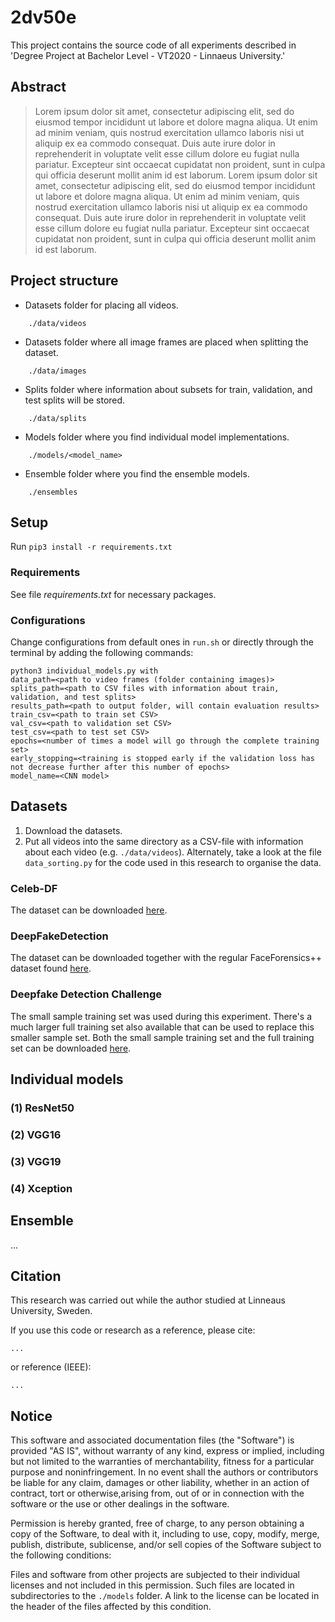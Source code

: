 # 2dv50e

This project contains the source code of all experiments described in 'Degree Project at Bachelor Level - VT2020 - Linnaeus University.'


## Abstract

> Lorem ipsum dolor sit amet, consectetur adipiscing elit, sed do eiusmod tempor incididunt ut labore et dolore magna aliqua. Ut enim ad minim veniam, quis nostrud exercitation ullamco laboris nisi ut aliquip ex ea commodo consequat.
> Duis aute irure dolor in reprehenderit in voluptate velit esse cillum dolore eu fugiat nulla pariatur. Excepteur sint occaecat cupidatat non proident, sunt in culpa qui officia deserunt mollit anim id est laborum.
> Lorem ipsum dolor sit amet, consectetur adipiscing elit, sed do eiusmod tempor incididunt ut labore et dolore magna aliqua. Ut enim ad minim veniam, quis nostrud exercitation ullamco laboris nisi ut aliquip ex ea commodo consequat.
> Duis aute irure dolor in reprehenderit in voluptate velit esse cillum dolore eu fugiat nulla pariatur. Excepteur sint occaecat cupidatat non proident, sunt in culpa qui officia deserunt mollit anim id est laborum.


## Project structure

- Datasets folder for placing all videos.
```
    ./data/videos
```

- Datasets folder where all image frames are placed when splitting the dataset.
```
    ./data/images
```

- Splits folder where information about subsets for train, validation, and test splits will be stored.
```
    ./data/splits
```

- Models folder where you find individual model implementations.
```
    ./models/<model_name>
```

- Ensemble folder where you find the ensemble models.
```
    ./ensembles
```


## Setup

Run `pip3 install -r requirements.txt`


### Requirements

See file *requirements.txt* for necessary packages.

### Configurations

Change configurations from default ones in ```run.sh``` or directly through the terminal by adding the following commands:
```shell
python3 individual_models.py with
data_path=<path to video frames (folder containing images)>
splits_path=<path to CSV files with information about train, validation, and test splits>
results_path=<path to output folder, will contain evaluation results>
train_csv=<path to train set CSV>
val_csv=<path to validation set CSV>
test_csv=<path to test set CSV>
epochs=<number of times a model will go through the complete training set>
early_stopping=<training is stopped early if the validation loss has not decrease further after this number of epochs>
model_name=<CNN model>
``` 


## Datasets

1. Download the datasets.
2. Put all videos into the same directory as a CSV-file with information about each video (e.g. `./data/videos`). Alternately, take a look at the file `data_sorting.py` for the code used in this research to organise the data.

### Celeb-DF
The dataset can be downloaded [here](https://github.com/danmohaha/celeb-deepfakeforensics#download).

### DeepFakeDetection
The dataset can be downloaded together with the regular FaceForensics++ dataset found [here](https://github.com/ondyari/FaceForensics/#access).

### Deepfake Detection Challenge
The small sample training set was used during this experiment. There's a much larger full training set also available that can be used to replace this smaller sample set.
Both the small sample training set and the full training set can be downloaded [here](https://www.kaggle.com/c/deepfake-detection-challenge/data).


## Individual models

### (1) ResNet50
### (2) VGG16
### (3) VGG19
### (4) Xception


## Ensemble

...


## Citation

This research was carried out while the author studied at Linneaus University, Sweden.

If you use this code or research as a reference, please cite:
```
...
```
or reference (IEEE):
```
...
```

## Notice

This software and associated documentation files (the "Software") is provided "AS IS", without warranty of any kind, express or implied, including but not limited to the warranties of merchantability, fitness for a particular purpose and noninfringement. In no event shall the authors or contributors be liable for any claim, damages or other liability, whether in an action of contract, tort or otherwise,arising from, out of or in connection with the software or the use or other dealings in the software.

Permission is hereby granted, free of charge, to any person obtaining a copy of the Software, to deal with it, including to use, copy, modify, merge, publish, distribute, sublicense, and/or sell copies of the Software subject to the following conditions:

Files and software from other projects are subjected to their individual licenses and not included in this permission. Such files are located in subdirectories to the ```./models``` folder. A link to the license can be located in the header of the files affected by this condition.